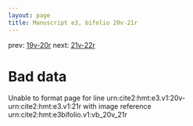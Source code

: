 ```yaml
---
layout: page
title: Manuscript e3, bifolio 20v-21r
---
```


prev: [19v-20r](../19v-20r/) next: [21v-22r](../21v-22r/)

# Bad data

Unable to format page for line urn:cite2:hmt:e3.v1:20v-urn:cite2:hmt:e3.v1:21r with image reference urn:cite2:hmt:e3bifolio.v1:vb_20v_21r

